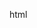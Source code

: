 html
<!DOCTYPE html>
<html>
<head>
    <title>Tic Tac Toe</title>
    <style>
        .board {
            display: grid;
            grid-template-columns: repeat(3, 1fr);
            grid-template-rows: repeat(3, 1fr);
            gap: 5px;
            width: 300px;
            height: 300px;
            margin: 0 auto;
        }
        
        .cell {
            display: flex;
            justify-content: center;
            align-items: center;
            font-size: 48px;
            background-color: #eee;
            cursor: pointer;
        }
    </style>
</head>
<body>
    <div class="board">
        <div class="cell"></div>
        <div class="cell"></div>
        <div class="cell"></div>
        <div class="cell"></div>
        <div class="cell"></div>
        <div class="cell"></div>
        <div class="cell"></div>
        <div class="cell"></div>
        <div class="cell"></div>
    </div>
    
    <script>
        const cells = document.querySelectorAll('.cell');
        let currentPlayer = 'X';
        
        cells.forEach(cell => {
            cell.addEventListener('click', handleCellClick);
        });
        
        function handleCellClick() {
            if (this.textContent === '') {
                this.textContent = currentPlayer;
                currentPlayer = currentPlayer === 'X' ? 'O' : 'X';
            }
        }
    </script>
</body>
</html>
